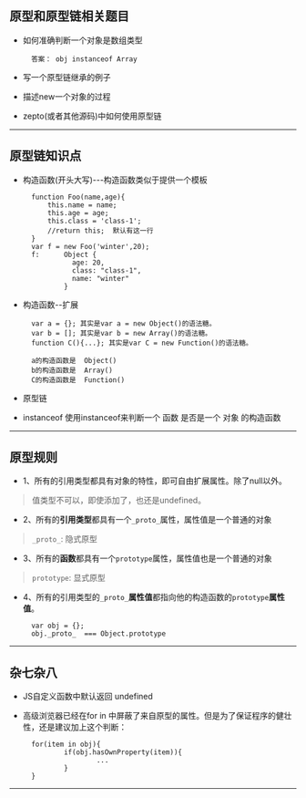 ## 原型和原型链相关题目

- 如何准确判断一个对象是数组类型

        答案： obj instanceof Array
        
- 写一个原型链继承的例子
- 描述new一个对象的过程
- zepto(或者其他源码)中如何使用原型链

- - -
## 原型链知识点
- 构造函数(开头大写)---构造函数类似于提供一个模板

        function Foo(name,age){
            this.name = name;
            this.age = age;
            this.class = 'class-1';
            //return this;  默认有这一行
        }
        var f = new Foo('winter',20); 
        f:      Object {
                  age: 20,
                  class: "class-1",
                  name: "winter"
                }

- 构造函数--扩展

        var a = {}; 其实是var a = new Object()的语法糖。
        var b = []; 其实是var b = new Array()的语法糖。
        function C(){...}; 其实是var C = new Function()的语法糖。
        
        a的构造函数是  Object()
        b的构造函数是  Array()
        C的构造函数是  Function()
        
- 原型链


- instanceof
使用instanceof来判断一个 函数 是否是一个 对象 的构造函数

- - -
## 原型规则
- 1、所有的引用类型都具有对象的特性，即可自由扩展属性。除了null以外。
> 值类型不可以，即使添加了，也还是undefined。

- 2、所有的**引用类型**都具有一个`_proto_`属性，属性值是一个普通的对象
> `_proto_`: 隐式原型

- 3、所有的**函数**都具有一个`prototype`属性，属性值也是一个普通的对象
> `prototype`: 显式原型

- 4、所有的引用类型的`_proto_`**属性值**都指向他的构造函数的`prototype`**属性值**。

        var obj = {};
        obj._proto_  === Object.prototype
        
- - -
## 杂七杂八
- JS自定义函数中默认返回 undefined
- 高级浏览器已经在for in 中屏蔽了来自原型的属性。但是为了保证程序的健壮性，还是建议加上这个判断：

        for(item in obj){
                if(obj.hasOwnProperty(item)){
                        ...
                }
        }

- - -








